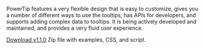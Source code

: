 PowerTip features a very flexible design that is easy to customize, gives you a number of different ways to use the tooltips, has APIs for developers, and supports adding complex data to tooltips. It is being actively developed and maintained, and provides a very fluid user experience.

<p id="buttons">
<a href="https://github.com/downloads/stevenbenner/jquery-powertip/jquery.powertip-1.1.0.zip" class="button">Download v1.1.0</a>
<span>Zip file with examples, CSS, and script.</span>
</p>
